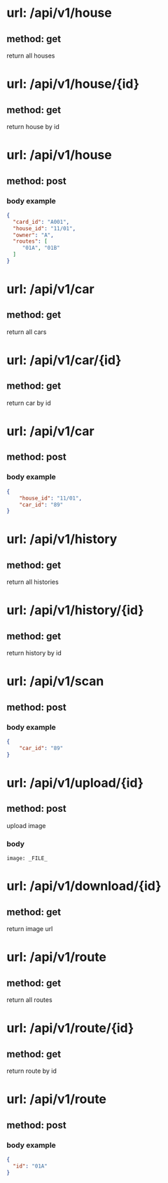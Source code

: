 # url: /api/v1/house

## method: get

return all houses

# url: /api/v1/house/{id}

## method: get

return house by id

# url: /api/v1/house

## method: post

### body example
```json
{
  "card_id": "A001",
  "house_id": "11/01",
  "owner": "A",
  "routes": [
     "01A", "01B"
  ]
}
```

# url: /api/v1/car

## method: get

return all cars

# url: /api/v1/car/{id}

## method: get

return car by id

# url: /api/v1/car

## method: post

### body example
```json
{
    "house_id": "11/01",
    "car_id": "89"
}
```


# url: /api/v1/history

## method: get

return all histories

# url: /api/v1/history/{id}

## method: get

return history by id

# url: /api/v1/scan

## method: post

### body example
```json
{
    "car_id": "89"
}
```

# url: /api/v1/upload/{id}

## method: post

upload image

### body
```
image: _FILE_
```

# url: /api/v1/download/{id}

## method: get

return image url

# url: /api/v1/route

## method: get

return all routes

# url: /api/v1/route/{id}

## method: get

return route by id

# url: /api/v1/route

## method: post

### body example
```json
{
  "id": "01A"
}
```
